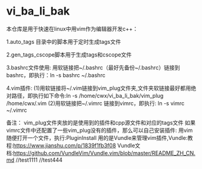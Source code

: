 # vi_ba_li_bak

本仓库是用于快速在linux中用vim作为编辑器开发c++：

1.auto_tags 目录中的脚本用于定时生成tags文件

2.gen_tags_cscope脚本用于生成tags和cscope文件

3.bashrc文件使用:
   用软链接把~/.bashrc（最好先备份~/.bashrc）链接到bashrc，即执行：ln -s bashrc ~/.bashrc

4.vim插件:
  (1)用软链接将~/.vim链接到vim_plug文件夹,文件夹软链接最好都用绝对路径，即执行如下命令:ln -s /home/cwx/vi_ba_li_bak/vim_plug /home/cwx/.vim
  (2)用软链接把~/.vimrc 链接到vimrc，即执行: ln -s vimrc ~/.vimrc
  
   备注：
   vim_plug文件夹放的是使用到的插件和cpp源文件和对应的tags文件
   如果vimrc文件中还配置了一些vim_plug没有的插件，那么可以自己安装插件:
   用vim随便打开一个文件，执行:PluginInstall
   用的是Vundle来管理vim插件,Vundle:教程:https://www.jianshu.com/p/1839f1fb3f08
                           Vundle文档:https://github.com/VundleVim/Vundle.vim/blob/master/README_ZH_CN.md
						   //test1111
						   //test444
